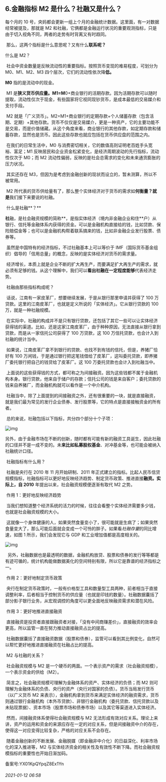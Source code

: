 ## 6.金融指标 M2 是什么？社融又是什么？
每个月的 10 号，央妈都会更新一组上个月的金融统计数据。这里面，有一对数据经常被提及，那就是 M2 和社融，它俩都是金融运行状况的重要观测指标，只是由于切入视角不同，两者的走势有时背离又有时趋同。  

  那么，这两个指标是什么意思呢？又有什么**联系呢？**  

 什么是 M2？  

  社会中资金数量是反映流动性的重要指标。按照货币变现的难易程度，可划分为 M0、M1、M2、M3 四个层次，它们的流动性依次降**低。**  

 **M0** 指的是流动中的现金。  

  M1 是**狭义货币供应量。M1=M**0+商业银行的活期存款。因为活期存款可以随时提取，流动性仅次于现金，有些国家将它视同现钞货币，是成本最低的交易媒介和支付手段。  

  M2 就是「广义货币」。M2=M1+商业银行的定期存款+个人储蓄存款（包含活期、定期）+其他存款。货币不仅仅是交易媒介，更是一种资产，它的主要功能不是交易，而是价值储藏。从这个角度来看，商业银行的其他存款，如定期存款和储蓄存款，显然也是货币。因此这些存款也就应包括在货币供应盘的范围之内。  

  在我们的日常生活中，M0 与消费密切相关，它的数值高则证明老百姓手头宽裕、富足；M1 反映居民和企业资金松紧变化，是经济周期波动的先行指标，流动性仅次于 M0；而 M2 流动性偏弱，反映的是社会总需求的变化和未来通货膨胀的压力状况。  

  其实还存在 M3，但因为是考虑到金融创新的现状而设立的，暂未测算，所以不被常用。  

  M2 所代表的货币供给量有了，那么整个实体经济对于货币的需求如**何衡量？就是**我们接下来要说的社融。  

  什么是社融**？**  

 **社**融，是社会融资规模的简称**，是指实体经济（境内非金融企业和住**户）从银行、信托等金融体系内获得的资金。可以是金融机构直接给的钱，比如贷款、保险赔偿金等；也可以是金融机构帮着联系搞来的钱，比如非金融企业发行股票、债券等。  

  虽然是中国特有的经济指标，不过社融基本上可以等价于 IMF（国际货币基金组织）倡导的「信用总量」的概念，反映的是实体经济对货币的需求量。  

  经济增长，本质上就是企业不断的扩大再生产，而要满足扩大再生产的需求，就必须有足够的钱。从这个理解中，我们可以**看出社融在一定程度能够**代表经济走势。  

  社融由那些指标构成呢？  

  话说，江南有一家皮革厂，想要继续发展，于是从银行那里申请并获得了 100 万贷款。这里的江南皮革厂，也就是定义所说的「实体经济」。它从银行贷款的 100 万，就是一种社融规模。  

  在实际中，社融的构成并不是只有银行贷款，还包括了其它一些可以让实体经济获得钱的渠道。比如，还是这家江南皮革厂，由于种种原因，无法直接从银行拿到贷款，而是从一家信托公司获得了 100 万贷款，这 100 万信托贷款，也会计入到社融的统计当中。  

  如果说，江南皮革厂拿不到银行的贷款、也找不到有钱的信托，但是，养猪厂恰好有 100 万闲钱，于是通过银行把这笔钱借给了皮革厂，这叫委托贷款，即养猪厂委托银行把自己的钱贷给了皮革厂。这 100 万委托贷款也会计入到社融当中。  

  上面说的这些获得钱的方式，都可称之为间接融资。因为这些钱都不属于金融机构本身。银行贷款，他来自于储户的存款；信托公司的钱是来自客户；委托贷款的钱来自养猪厂，而金融机构就可以看作是一个中介机构。  

  社融当中，除了上面提到的间接融资之外，还有很重要的一块，就是直接融资，就是我们最为常见的发行企业债券、发行股票等，它的特点是直接接触资金的所有者。  

  总的来说，社融包括以下指标，共分四个部分十个子项：


![img](https://pic2.zhimg.com/v2-f20c57c633e4203c4518f7b03334c6c7.webp)

另外，由于金融市场在不断的创新，随时都有可能有新的融资工具诞生，因此社融的口径并不是一成不变的。未**来比如私募股权基金**、对冲基金等，也可能会被纳入社融统计口径。  

  社融指标有什么用？  

  社融是央行在 2010 年 11 月开始研制、2011 年正式建立的指标。比起人民币信贷规模指标，社融指标可以更好地反映经济趋势、制定货币政策、推进直接**融资。实际上，自 2010** 年提出以来，社会融资规模便逐渐有取代 M2 之势。  

  作用 1：更好地反映经济趋势  

  当我们想知道整个经济系统的活力的时候，往往会看整个实体经济需要多少钱，也就是社会融资规模的大小。  

  这就像一个身体健康的人，如果突然食量变小了，很可能就是生病了；如果突然食量变大了，那么可能后面就会变成一个可怜的胖子。如果看*社融存量*的同比增速，如图 1 所示，我们会发现它与 GDP 和工业增加值都是高度相关的。  




![img](https://pic3.zhimg.com/v2-e68c456d0b6be61c8b9a6531619a0c13.webp)

  另外，社融数据也是最透明的数据，金融机构放贷、股票和债券的发行等等都是有迹可循的，统计机构能做数据美化的空间特别有限，所以它是靠谱的经济指标之一。  

  作用 2：更好地制定货币政策  

  央行在制定货币政策时，一般有价格型工具和数量型工具两种，前者相当于直接调整利率，后者相当于控制货币的供应量（也就是印钱的数量）。社融数据囊括了部分影子银行业务，从宏观调控的角度可以更全面地反映融资需求和潜在风险。  

  作用 3：更好地推进直接融资  

  直接融资是投资者直接跟融资者对接，「没有中间商赚差价」，直接融资的效率会更高，所以监管一直在努力推动直接融资占比的提高。  

  社融数据囊括了直接融资数据（股票和债券），监管可以看到其比例变化，自然可以帮忙更好地推进直接融资在社融占比的提高。  

  M2 与社融的关系？  

  社会融资规模与 M2 是一个硬币的两面。一个表示资产的需求（社会融资规模），一个表示资金的供给（M2）。  

  简言之，社会融资规模可理解为金融体系的资产、实体经济的负债；而 M2 则可理解为金融体系的负债、央行的资产（央行对国家的负债）。货币当局发行货币（以广义货币 M2 来表示），金融机构拿到货币来满足实体经济的融资需求，货币则通过银行金融机构（本外币贷款）、非银行金融机构（委托贷款、信托贷款以及未贴现票据）、资本市场（股票市场和债券市场）以及其它等渠道进入实体经济。  

  然而，间接融资体系使得社会融资规模与 M2 无法形成有效对应关系。理论上来讲，资产的运用和资金的来源应存在一定的对应关系，但是间接融资中介的存在，使得这一对应变得比较复杂，严格的对应关系不会存在。  

  随着金融创新的不断发展、金融脱媒（即金融非中介化）的日益深化、利率市场化的深入推进等，M2 与实体经济资金的相关性及有效性不断下降。而社会融资规模指标的重要性也开始日渐加码。


备案号:YX01KpQYpqZ8Ex1Yn


###### 2021-01-12 06:58
